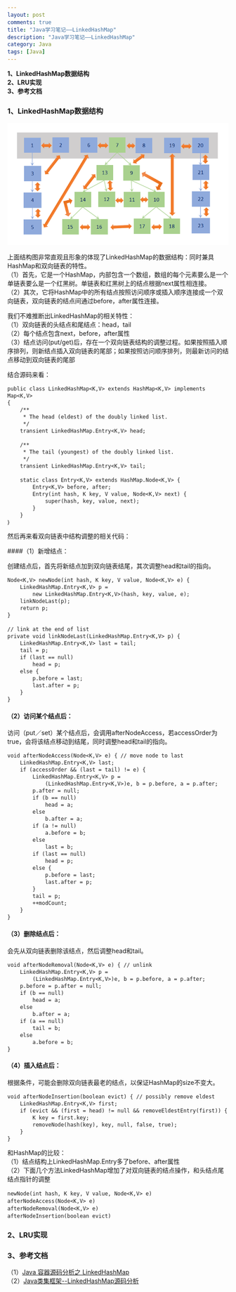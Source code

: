 ```yaml
---
layout: post
comments: true
title: "Java学习笔记——LinkedHashMap"
description: "Java学习笔记——LinkedHashMap"
category: Java
tags: [Java]
---
```


**1、LinkedHashMap数据结构**    
**2、LRU实现**    
**3、参考文档**

<!--more-->

### 1、LinkedHashMap数据结构

![](/image/2018-04-10-learning-notes-linkedhashmap/linkedhashmap.png)

上面结构图非常直观且形象的体现了LinkedHashMap的数据结构：同时兼具HashMap和双向链表的特性。    
（1）首先，它是一个HashMap，内部包含一个数组，数组的每个元素要么是一个单链表要么是一个红黑树。单链表和红黑树上的结点根据next属性相连接。    
（2）其次，它将HashMap中的所有结点按照访问顺序或插入顺序连接成一个双向链表，双向链表的结点间通过before，after属性连接。    

我们不难推断出LinkedHashMap的相关特性：    
（1）双向链表的头结点和尾结点：head，tail   
（2）每个结点包含next，before，after属性    
（3）结点访问(put/get)后，存在一个双向链表结构的调整过程。如果按照插入顺序排列，则新结点插入双向链表的尾部；如果按照访问顺序排列，则最新访问的结点移动到双向链表的尾部    

结合源码来看：

    public class LinkedHashMap<K,V> extends HashMap<K,V> implements Map<K,V>
    {
        /**
         * The head (eldest) of the doubly linked list.
         */
        transient LinkedHashMap.Entry<K,V> head;

        /**
         * The tail (youngest) of the doubly linked list.
         */
        transient LinkedHashMap.Entry<K,V> tail;

        static class Entry<K,V> extends HashMap.Node<K,V> {
            Entry<K,V> before, after;
            Entry(int hash, K key, V value, Node<K,V> next) {
                super(hash, key, value, next);
            }
        }
    ｝
    
然后再来看双向链表中结构调整的相关代码：

####（1）新增结点：

创建结点后，首先将新结点加到双向链表结尾，其次调整head和tail的指向。

    Node<K,V> newNode(int hash, K key, V value, Node<K,V> e) {
        LinkedHashMap.Entry<K,V> p =
            new LinkedHashMap.Entry<K,V>(hash, key, value, e);
        linkNodeLast(p);
        return p;
    }

    // link at the end of list
    private void linkNodeLast(LinkedHashMap.Entry<K,V> p) {
        LinkedHashMap.Entry<K,V> last = tail;
        tail = p;
        if (last == null)
            head = p;
        else {
            p.before = last;
            last.after = p;
        }
    }

#### （2）访问某个结点后：

访问（put／set）某个结点后，会调用afterNodeAccess，若accessOrder为true，会将该结点移动到结尾，同时调整head和tail的指向。

    void afterNodeAccess(Node<K,V> e) { // move node to last
        LinkedHashMap.Entry<K,V> last;
        if (accessOrder && (last = tail) != e) {
            LinkedHashMap.Entry<K,V> p =
                (LinkedHashMap.Entry<K,V>)e, b = p.before, a = p.after;
            p.after = null;
            if (b == null)
                head = a;
            else
                b.after = a;
            if (a != null)
                a.before = b;
            else
                last = b;
            if (last == null)
                head = p;
            else {
                p.before = last;
                last.after = p;
            }
            tail = p;
            ++modCount;
        }
    }
    
#### （3）删除结点后：

会先从双向链表删除该结点，然后调整head和tail。

    void afterNodeRemoval(Node<K,V> e) { // unlink
        LinkedHashMap.Entry<K,V> p =
            (LinkedHashMap.Entry<K,V>)e, b = p.before, a = p.after;
        p.before = p.after = null;
        if (b == null)
            head = a;
        else
            b.after = a;
        if (a == null)
            tail = b;
        else
            a.before = b;
    }

#### （4）插入结点后：

根据条件，可能会删除双向链表最老的结点，以保证HashMap的size不变大。

    void afterNodeInsertion(boolean evict) { // possibly remove eldest
        LinkedHashMap.Entry<K,V> first;
        if (evict && (first = head) != null && removeEldestEntry(first)) {
            K key = first.key;
            removeNode(hash(key), key, null, false, true);
        }
    }

和HashMap的比较：    
（1）结点结构上LinkedHashMap.Entry多了before、after属性    
（2）下面几个方法LinkedHashMap增加了对双向链表的结点操作，和头结点尾结点指针的调整    

`newNode(int hash, K key, V value, Node<K,V> e)`    
`afterNodeAccess(Node<K,V> e)`    
`afterNodeRemoval(Node<K,V> e)`    
`afterNodeInsertion(boolean evict)`    


### 2、LRU实现



### 3、参考文档

（1）[Java 容器源码分析之 LinkedHashMap](http://blog.jrwang.me/2016/java-collections-linkedhashmap/)    
（2）[Java类集框架--LinkedHashMap源码分析](https://juejin.im/post/59c4ded56fb9a00a402df44d)    
